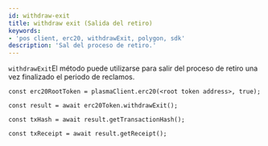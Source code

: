 ```yaml
---
id: withdraw-exit
title: withdraw exit (Salida del retiro)
keywords:
- 'pos client, erc20, withdrawExit, polygon, sdk'
description: 'Sal del proceso de retiro.'
---
```


`withdrawExit`El método  puede utilizarse para salir del proceso de retiro una vez finalizado el periodo de reclamos.

```
const erc20RootToken = plasmaClient.erc20(<root token address>, true);

const result = await erc20Token.withdrawExit();

const txHash = await result.getTransactionHash();

const txReceipt = await result.getReceipt();

```
